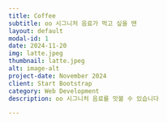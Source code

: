 ```yaml
---
title: Coffee
subtitle: oo 시그니처 음료가 먹고 싶을 땐
layout: default
modal-id: 1
date: 2024-11-20
img: latte.jpeg
thumbnail: latte.jpeg
alt: image-alt
project-date: November 2024
client: Start Bootstrap
category: Web Development
description: oo 시그니처 음료를 맛볼 수 있습니다

---
```

